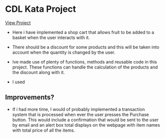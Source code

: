 # CDL Kata Project

[View Project](https://richard-ui.github.io/CDL-JS-Pricing-System/)

- Here i have implemented a shop cart that allows fruit to be added to a basket when the user interacts with it.

- There should be a discount for some products and this will be taken into account when the quantity is changed by the user.

- Ive made use of plenty of functions, methods and reusable code in this project. These functions can handle the calculation of the products and the discount along with it.

- I used 

## Improvements?

- If i had more time, I would of probably implemented a transaction system that is processed when ever the user presses the Purchase button. This would include a confirmation that would be sent to the user by email and an alert box total displays on the webpage with item names with total price of all the items.

